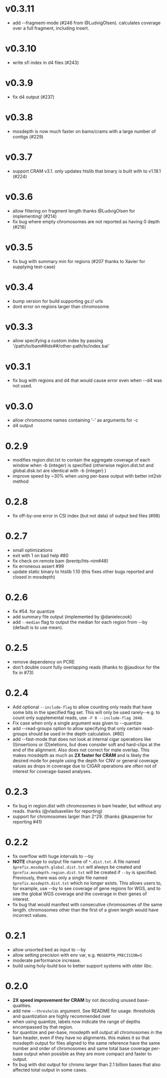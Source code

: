 v0.3.11
=======
+ add --fragment-mode (#246 from @LudvigOlsen). calculates coverage over a full fragment, including insert.

v0.3.10
=======
+ write sfi index in d4 files (#243)

v0.3.9
======
+ fix d4 output (#237)

v0.3.8
======
+ mosdepth is now much faster on bams/crams with a large number of contigs (#229)

v0.3.7
======
+ support CRAM v3.1. only updates htslib that binary is built with to v1.19.1 (#224)

v0.3.6
======
+ allow filtering on fragment length thanks @LudvigOlsen for implementing! (#214)
+ fix bug where empty chromosomes are not reported as having 0 depth (#216)

v0.3.5
======
+ fix bug with summary min for regions (#207 thanks to Xavier for supplying test-case)

v0.3.4
======
+ bump version for build supporting gs:// urls
+ dont error on regions larger than chromosome.

v0.3.3
======
+ allow specifying a custom index by passing '/path/to/bam##idx##/other-path/to/index.bai'

v0.3.1
======
+ fix bug with regions and d4 that would cause error even when --d4 was not used.

v0.3.0
======
+ allow chromosome names containing '-' as arguments for -c
+ d4 output

0.2.9
=====
+ modifies region.dist.txt to contain the aggregate coverage of each window when -b (integer) is specified
  (otherwise region.dist.txt and global.disk.txt are identical with -b (integer) )
+ improve speed by ~30% when using per-base output with better int2str method
  
0.2.8
=====
+ fix off-by-one error in CSI index (but not data) of output bed files (#98)

0.2.7
=====
+ small optimizations
+ exit with 1 on bad help #80
+ fix check on remote bam (brentp/hts-nim#48)
+ fix erroneous assert #99
+ update static binary to htslib 1.10 (this fixes other bugs reported and closed in mosdepth)

0.2.6
=====
+ fix #54. for quantize
+ add summary file output (implemented by @danielecook)
+ add `--median` flag to output the median for each region from --by (default is to use mean).

0.2.5
=====
+ remove dependency on PCRE
+ don't double count fully overlapping reads (thanks to @jaudoux for the fix in #73)

0.2.4
=====
+ Add optional `--include-flag` to allow counting only reads that have some bits in the specified flag set.
  This will only be used rarely--e.g. to count only supplemental reads, use `-F 0 --include-flag 2048`.
+ Fix case when only a single argument was given to --quantize
+ add --read-groups option to allow specifying that only certain read-groups should be used in the depth calculation. (#60)
+ add --fast-mode that does not look at internal cigar operations like (I)insertions or (D)eletions, but does consider soft and
  hard-clips at the end of the alignment. Also does not correct for mate overlap. This makes mosdepth as much as **2X faster for 
  CRAM** and is likely the desired mode for people using the depth for CNV or general coverage values as drops in coverage
  due to CIGAR operations are often not of interest for coverage-based analyses.

0.2.3
=====
+ fix bug in region.dist with chromosomes in bam header, but without any reads. thanks (@vladsaveliev for reporting)
+ support for chromosomes larger than 2^29. (thanks @kaspernie for reporting #41)

0.2.2
=====
+ fix overflow with huge intervals to --by
+ **NOTE** change to output file name of `*.dist.txt`. A file named `$prefix.mosdepth.global.dist.txt`
  will always be created and `$prefix.mosdepth.region.dist.txt` will be created if `--by` is specified.
  Previously, there was only a single file named `$prefix.mosdepth.dist.txt` which no longer exists.
  This allows users to, for example, use --by to see coverage of gene regions for WGS, and to see the
  global WGS coverage and the coverage in their genes of interest.
+ fix bug that would manifest with consecutive chromosomes of the same length. chromosomes other than
  the first of a given length would have incorrect values.

0.2.1
=====
+ allow unsorted bed as input to --by
+ allow setting precision with env var, e.g. `MOSDEPTH_PRECISION=5`
+ moderate performance increase.
+ build using holy-build box to better support systems with older libc.

0.2.0
=====
+ **2X speed improvement for CRAM** by not decoding unused base-qualities.
+ add new `--thresholds` argument. See README for usage. thresholds and quantization are highly recommended over
+ when using quantize, labels now indicate the range of depths encompassed by that region.
+ for quantize and per-base, mosdepth will output all chromosomes in the bam header, even if they have no alignments.
  this makes it so that mosdepth output for files aligned to the same reference have the same number and order of chromosomes
  and same total base coverage
  per-base output when possible as they are more compact and faster to output.
+ fix bug with dist output for chroms larger than 2.1 billion bases that also affected total output in some cases.
